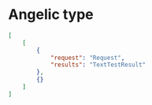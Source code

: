 # Angelic type

```json
[
    [
        {
            "request": "Request",
            "results": "TextTestResult"
        },
        {}
    ]
]
```
